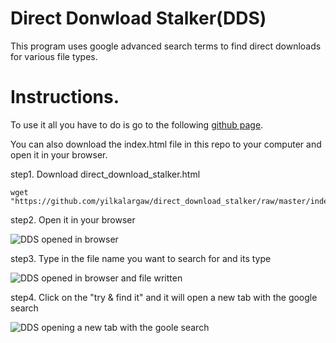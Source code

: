 # Direct Donwload Stalker(DDS)
This program uses google advanced search terms to find direct downloads for various file types.

# Instructions.
To use it all you have to do is go to the following  [github page](https://yilkalargaw.github.io/direct_download_stalker/).

You can also download the index.html file in this repo to your computer and open it in your browser.

step1. Download direct_download_stalker.html

```
wget "https://github.com/yilkalargaw/direct_download_stalker/raw/master/index.html"
```

step2. Open it in your browser

![DDS opened in browser](https://github.com/yilkalargaw/direct_download_stalker/blob/master/img/ksnip_20210218-232934.png)

step3. Type in the file name you want to search for and its type

![DDS opened in browser and file written](https://github.com/yilkalargaw/direct_download_stalker/blob/master/img/ksnip_20210218-233113.png)

step4. Click on the "try & find it" and it will open a new tab with the google search

![DDS opening a new tab with the goole search](https://github.com/yilkalargaw/direct_download_stalker/blob/master/img/ksnip_20210218-233206.png)
